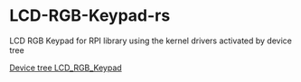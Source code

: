 # LCD-RGB-Keypad-rs
LCD RGB Keypad for RPI library using the kernel drivers activated by device tree

[Device tree LCD_RGB_Keypad](https://github.com/prisme60/dts_sensors_rpi)